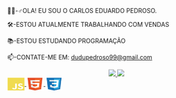🙋🏾-♂OLA! EU SOU O CARLOS EDUARDO PEDROSO.

🛠-ESTOU ATUALMENTE TRABALHANDO COM VENDAS

📚-ESTOU ESTUDANDO PROGRAMAÇÃO

📫-CONTATE-ME EM: dudupedroso99@gmail.com

<div align="center">
  <a href="https://github.com/carlosedupedroso">
  <img height="180em" src="https://github-readme-stats.vercel.app/api?username=carlosedupedroso&show_icons=true&theme=dark&include_all_commits=true&count_private=true"/>
  <img height="180em" src="https://github-readme-stats.vercel.app/api/top-langs/?username=carlosedupedroso&layout=compact&langs_count=7&theme=dark"/>
</div>
    <img align="center" alt="carlos-Js" height="30" width="40" src="https://raw.githubusercontent.com/devicons/devicon/master/icons/javascript/javascript-plain.svg">

  <img align="center" alt="carlos-HTML" height="30" width="40" src="https://raw.githubusercontent.com/devicons/devicon/master/icons/html5/html5-original.svg">
  <img align="center" alt="carlos-CSS" height="30" width="40" src="https://raw.githubusercontent.com/devicons/devicon/master/icons/css3/css3-original.svg">
